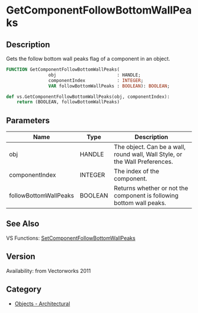 # GetComponentFollowBottomWallPeaks

## Description
Gets the follow bottom wall peaks flag of a component in an object.

```pascal
FUNCTION GetComponentFollowBottomWallPeaks(
				obj                       : HANDLE;
				componentIndex            : INTEGER;
				VAR followBottomWallPeaks : BOOLEAN): BOOLEAN;
```

```python
def vs.GetComponentFollowBottomWallPeaks(obj, componentIndex):
    return (BOOLEAN, followBottomWallPeaks)
```

## Parameters
|Name|Type|Description|
|---|---|---|
|obj|HANDLE|The object. Can be a wall, round wall, Wall Style, or the Wall Preferences.|
|componentIndex|INTEGER|The index of the component.|
|followBottomWallPeaks|BOOLEAN|Returns whether or not the component is following bottom wall peaks.|

## See Also
VS Functions:
[SetComponentFollowBottomWallPeaks](SetComponentFollowBottomWallPeaks.md)

## Version
Availability: from Vectorworks 2011

## Category
* [Objects - Architectural](../Categories/Objects%20-%20Architectural.md)
